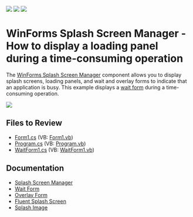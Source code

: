 <!-- default badges list -->
![](https://img.shields.io/endpoint?url=https://codecentral.devexpress.com/api/v1/VersionRange/128620696/13.1.4%2B)
[![](https://img.shields.io/badge/Open_in_DevExpress_Support_Center-FF7200?style=flat-square&logo=DevExpress&logoColor=white)](https://supportcenter.devexpress.com/ticket/details/E2543)
[![](https://img.shields.io/badge/📖_How_to_use_DevExpress_Examples-e9f6fc?style=flat-square)](https://docs.devexpress.com/GeneralInformation/403183)
<!-- default badges end -->

# WinForms Splash Screen Manager - How to display a loading panel during a time-consuming operation

The [WinForms Splash Screen Manager](https://docs.devexpress.com/WindowsForms/10826/controls-and-libraries/forms-and-user-controls/splash-screen-manager) component allows you to display splash screens, loading panels, and wait and overlay forms to indicate that an application is busy. This example displays a [wait form](https://docs.devexpress.com/WindowsForms/10824/controls-and-libraries/forms-and-user-controls/splash-screen-manager/wait-form) during a time-consuming operation.

<img src="https://raw.githubusercontent.com/DevExpress-Examples/how-to-display-the-loading-panel-for-winform-controls-e2543/13.1.4+/media/image_2023-08-21_154912353.png">

<!-- default file list -->
## Files to Review

* [Form1.cs](./CS/Form1.cs) (VB: [Form1.vb](./VB/Form1.vb))
* [Program.cs](./CS/Program.cs) (VB: [Program.vb](./VB/Program.vb))
* [WaitForm1.cs](./CS/WaitForm1.cs) (VB: [WaitForm1.vb](./VB/WaitForm1.vb))
<!-- default file list end -->

## Documentation
- [Splash Screen Manager](https://docs.devexpress.com/WindowsForms/10826/controls-and-libraries/forms-and-user-controls/splash-screen-manager)
- [Wait Form](https://docs.devexpress.com/WindowsForms/10824/controls-and-libraries/forms-and-user-controls/splash-screen-manager/wait-form)
- [Overlay Form](https://docs.devexpress.com/WindowsForms/120029/controls-and-libraries/forms-and-user-controls/splash-screen-manager/overlay-form)
- [Fluent Splash Screen](https://docs.devexpress.com/WindowsForms/401719/controls-and-libraries/forms-and-user-controls/splash-screen-manager/fluent-splash-screen)
- [Splash Image](https://docs.devexpress.com/WindowsForms/10825/controls-and-libraries/forms-and-user-controls/splash-screen-manager/splash-image)
